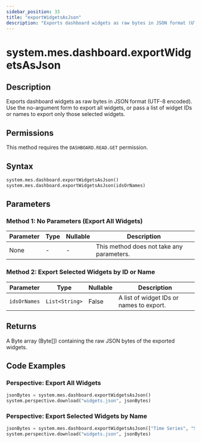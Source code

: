 ```yaml
---
sidebar_position: 33
title: "exportWidgetsAsJson"
description: "Exports dashboard widgets as raw bytes in JSON format (UTF-8 encoded)."
---
```


# system.mes.dashboard.exportWidgetsAsJson

## Description

Exports dashboard widgets as raw bytes in JSON format (UTF-8 encoded). Use the no-argument form to export all widgets,
or pass a list of widget IDs or names to export only those selected widgets.


## Permissions

This method requires the `DASHBOARD.READ.GET` permission.

## Syntax

```python
system.mes.dashboard.exportWidgetsAsJson()
system.mes.dashboard.exportWidgetsAsJson(idsOrNames)
```

## Parameters

### Method 1: No Parameters (Export All Widgets)

| Parameter | Type | Nullable | Description                               |
|-----------|------|----------|-------------------------------------------|
| None      | -    | -        | This method does not take any parameters. |

### Method 2: Export Selected Widgets by ID or Name

| Parameter    | Type           | Nullable | Description                              |
|--------------|----------------|----------|------------------------------------------|
| `idsOrNames` | `List<String>` | False    | A list of widget IDs or names to export. |

## Returns

A Byte array (Byte[]) containing the raw JSON bytes of the exported widgets.

## Code Examples

### Perspective: Export All Widgets

```python
jsonBytes = system.mes.dashboard.exportWidgetsAsJson()
system.perspective.download("widgets.json", jsonBytes)
```

### Perspective: Export Selected Widgets by Name

```python
jsonBytes = system.mes.dashboard.exportWidgetsAsJson(["Time Series", "Summary"])
system.perspective.download("widgets.json", jsonBytes)
```

